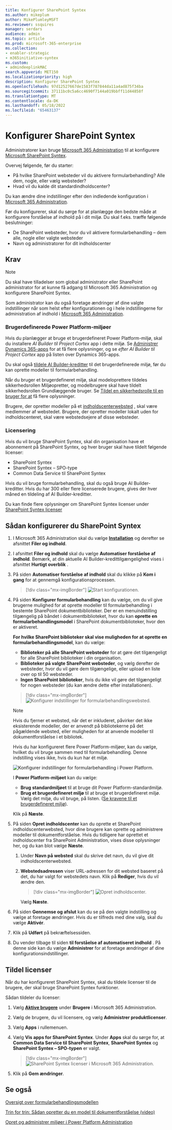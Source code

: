 ```yaml
---
title: Konfigurer SharePoint Syntex
ms.author: mikeplum
author: MikePlumleyMSFT
ms.reviewer: ssquires
manager: serdars
audience: admin
ms.topic: article
ms.prod: microsoft-365-enterprise
ms.collection:
- enabler-strategic
- m365initiative-syntex
ms.custom:
- admindeeplinkMAC
search.appverid: MET150
ms.localizationpriority: high
description: Konfigurer SharePoint Syntex
ms.openlocfilehash: 97d12527667de1583f787844da11a4ad875f34ba
ms.sourcegitcommit: 37111bc0c5a6cc4690f7144a019bbff11d44858f
ms.translationtype: MT
ms.contentlocale: da-DK
ms.lasthandoff: 05/18/2022
ms.locfileid: "65463137"
---
```

# <a name="set-up-sharepoint-syntex"></a>Konfigurer SharePoint Syntex

Administratorer kan bruge <a href="https://go.microsoft.com/fwlink/p/?linkid=2024339" target="_blank">Microsoft 365 Administration</a> til at konfigurere [Microsoft SharePoint Syntex](index.md). 

Overvej følgende, før du starter:

- På hvilke SharePoint websteder vil du aktivere formularbehandling? Alle dem, nogle, eller vælg websteder?
- Hvad vil du kalde dit standardindholdscenter?

Du kan ændre dine indstillinger efter den indledende konfiguration i <a href="https://go.microsoft.com/fwlink/p/?linkid=2024339" target="_blank">Microsoft 365 Administration</a>.

Før du konfigurerer, skal du sørge for at planlægge den bedste måde at konfigurere forståelse af indhold på i dit miljø. Du skal f.eks. træffe følgende beslutninger:

- De SharePoint websteder, hvor du vil aktivere formularbehandling – dem alle, nogle eller valgte websteder
- Navn og administratorer for dit indholdscenter

## <a name="requirements"></a>Krav 

> [!NOTE]
> Du skal have tilladelser som global administrator eller SharePoint administrator for at kunne få adgang til Microsoft 365 Administration og konfigurere SharePoint Syntex.

Som administrator kan du også foretage ændringer af dine valgte indstillinger når som helst efter konfigurationen og i hele indstillingerne for administration af indhold i <a href="https://go.microsoft.com/fwlink/p/?linkid=2024339" target="_blank">Microsoft 365 Administration</a>.

### <a name="custom-power-platform-environments"></a>Brugerdefinerede Power Platform-miljøer

Hvis du planlægger at bruge et brugerdefineret Power Platform-miljø, skal du installere *AI Builder til Project Cortex* app i dette miljø. Se [Administrer Dynamics 365-apps](/power-platform/admin/manage-apps#install-an-app-in-the-environment-view) for at få flere oplysninger, og se *efter AI Builder til Project Cortex* app på listen over Dynamics 365-apps.

Du skal også [tildele AI Builder-kreditter](/power-platform/admin/capacity-add-on) til det brugerdefinerede miljø, før du kan oprette modeller til formularbehandling. 

Når du bruger et brugerdefineret miljø, skal modeloprettere tildeles sikkerhedsrollen Miljøopretter, og modelbrugere skal have tildelt sikkerhedsrollen Grundlæggende bruger. Se [Tildel en sikkerhedsrolle til en bruger for at](/power-platform/admin/assign-security-roles) få flere oplysninger.

Brugere, der opretter modeller på et [indholdscenterwebsted](/microsoft-365/contentunderstanding/create-a-content-center) , skal være medlemmer af webstedet. Brugere, der opretter modeller lokalt uden for indholdscenteret, skal være webstedsejere af disse websteder.

### <a name="licensing"></a>Licensering

Hvis du vil bruge SharePoint Syntex, skal din organisation have et abonnement på SharePoint Syntex, og hver bruger skal have tildelt følgende licenser:

- SharePoint Syntex
- SharePoint Syntex – SPO-type
- Common Data Service til SharePoint Syntex

Hvis du vil bruge formularbehandling, skal du også bruge AI Builder-kreditter. Hvis du har 300 eller flere licenserede brugere, gives der hver måned en tildeling af AI Builder-kreditter.

Du kan finde flere oplysninger om SharePoint Syntex licenser under [SharePoint Syntex licenser](syntex-licensing.md)

## <a name="to-set-up-sharepoint-syntex"></a>Sådan konfigurerer du SharePoint Syntex

1. I Microsoft 365 Administration skal du vælge <a href="https://go.microsoft.com/fwlink/p/?linkid=2171997" target="_blank">**Installation**</a> og derefter se afsnittet **Filer og indhold**.

2. I afsnittet **Filer og indhold** skal du vælge **Automatiser forståelse af indhold**. Bemærk, at din aktuelle AI Builder-kredittilgængelighed vises i afsnittet **Hurtigt overblik** .<br/>

3. På siden **Automatiser forståelse af indhold** skal du klikke på **Kom i gang** for at gennemgå konfigurationsprocessen. <br/>

    > [!div class="mx-imgBorder"]
    > ![Start konfigurationen.](../media/content-understanding/admin-content-understanding-get-started.png)</br>

4. På siden **Konfigurer formularbehandling** kan du vælge, om du vil give brugerne mulighed for at oprette modeller til formularbehandling i bestemte SharePoint dokumentbiblioteker. Der er en menuindstilling tilgængelig på båndet i dokumentbiblioteket, hvor du kan **oprette en formularbehandlingsmodel** i SharePoint dokumentbiblioteker, hvor den er aktiveret.
 
     **For hvilke SharePoint biblioteker skal vise muligheden for at oprette en formularbehandlingsmodel**, kan du vælge:</br>
      - **Biblioteker på alle SharePoint websteder** for at gøre det tilgængeligt for alle SharePoint biblioteker i din organisation.</br>
      - **Biblioteker på valgte SharePoint websteder**, og vælg derefter de websteder, hvor du vil gøre dem tilgængelige, eller upload en liste over op til 50 websteder.</br>
      - **Ingen SharePoint biblioteker**, hvis du ikke vil gøre det tilgængeligt for nogen websteder (du kan ændre dette efter installationen).

   > [!div class="mx-imgBorder"]
   > ![Konfigurer indstillinger for formularbehandlingswebsted.](../media/content-understanding/admin-configforms.png)

   > [!Note]
   > Hvis du fjerner et websted, når det er inkluderet, påvirker det ikke eksisterende modeller, der er anvendt på bibliotekerne på det pågældende websted, eller muligheden for at anvende modeller til dokumentforståelse i et bibliotek. 
    
    Hvis du har konfigureret flere Power Platform-miljøer, kan du vælge, hvilket du vil bruge sammen med til formularbehandling. Denne indstilling vises ikke, hvis du kun har ét miljø.

    ![Konfigurer indstillinger for formularbehandling i Power Platform.](../media/content-understanding/setup-power-platform-env.png)

    I **Power Platform-miljøet** kan du vælge:
    - **Brug standardmiljøet** til at bruge dit Power Platform-standardmiljø.
    - **Brug et brugerdefineret miljø** til at bruge et brugerdefineret miljø. Vælg det miljø, du vil bruge, på listen. ([Se kravene til et brugerdefineret miljø](/microsoft-365/contentunderstanding/set-up-content-understanding#requirements)).

    Klik på **Næste**.

5. På siden **Opret indholdscenter** kan du oprette et SharePoint indholdscenterwebsted, hvor dine brugere kan oprette og administrere modeller til dokumentforståelse. Hvis du tidligere har oprettet et indholdscenter fra SharePoint Administration, vises disse oplysninger her, og du kan blot vælge **Næste**.

    1. Under **Navn på websted** skal du skrive det navn, du vil give dit indholdscenterwebsted.
    
    1. **Webstedsadressen** viser URL-adressen for dit websted baseret på det, du har valgt for webstedets navn. Klik på **Rediger**, hvis du vil ændre den.

       > [!div class="mx-imgBorder"]
       > ![Opret indholdscenter.](../media/content-understanding/admin-cu-create-cc.png)</br>

       Vælg **Næste**.

6. På siden **Gennemse og afslut** kan du se på den valgte indstilling og vælge at foretage ændringer. Hvis du er tilfreds med dine valg, skal du vælge **Aktivér**.

7. Klik på **Udført** på bekræftelsessiden.

8. Du vender tilbage til siden **til forståelse af automatiseret indhold** . På denne side kan du vælge **Administrer** for at foretage ændringer af dine konfigurationsindstillinger. 

## <a name="assign-licenses"></a>Tildel licenser

Når du har konfigureret SharePoint Syntex, skal du tildele licenser til de brugere, der skal bruge SharePoint Syntex funktioner.

Sådan tildeler du licenser:

1. Vælg <a href="https://go.microsoft.com/fwlink/p/?linkid=834822" target="_blank">**Aktive brugere**</a> under **Brugere** i Microsoft 365 Administration.

2. Vælg de brugere, du vil licensere, og vælg **Administrer produktlicenser**.

3. Vælg **Apps** i rullemenuen.

4. Vælg **Vis apps for SharePoint Syntex**. Under **Apps** skal du sørge for, at **Common Data Service til SharePoint Syntex**, **SharePoint Syntex** og **SharePoint Syntex – SPO-typen** er valgt.

    > [!div class="mx-imgBorder"]
    > ![SharePoint Syntex licenser i Microsoft 365 Administration.](../media/content-understanding/sharepoint-syntex-licenses.png)

5. Klik på **Gem ændringer**.

## <a name="see-also"></a>Se også

[Oversigt over formularbehandlingsmodellen](/ai-builder/form-processing-model-overview)

[Trin for trin: Sådan opretter du en model til dokumentforståelse (video)](https://www.youtube.com/watch?v=DymSHObD-bg)

[Opret og administrer miljøer i Power Platform Administration](/power-platform/admin/create-environment)
